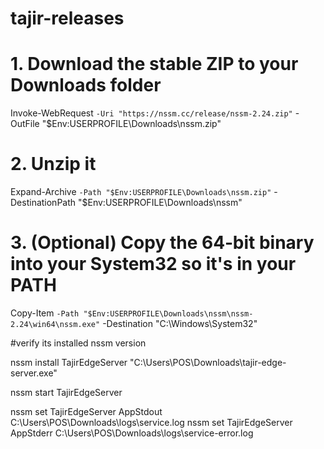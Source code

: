 # tajir-releases

# 1. Download the stable ZIP to your Downloads folder
Invoke-WebRequest `
  -Uri "https://nssm.cc/release/nssm-2.24.zip" `
  -OutFile "$Env:USERPROFILE\Downloads\nssm.zip"

# 2. Unzip it
Expand-Archive `
  -Path "$Env:USERPROFILE\Downloads\nssm.zip" `
  -DestinationPath "$Env:USERPROFILE\Downloads\nssm"

# 3. (Optional) Copy the 64‑bit binary into your System32 so it's in your PATH
Copy-Item `
  -Path "$Env:USERPROFILE\Downloads\nssm\nssm-2.24\win64\nssm.exe" `
  -Destination "C:\Windows\System32\"


#verify its installed
nssm version


nssm install TajirEdgeServer "C:\Users\POS\Downloads\tajir-edge-server.exe"


nssm start TajirEdgeServer



nssm set TajirEdgeServer AppStdout C:\Users\POS\Downloads\logs\service.log
nssm set TajirEdgeServer AppStderr C:\Users\POS\Downloads\logs\service-error.log
